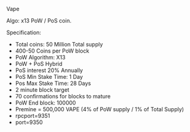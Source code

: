 
Vape 

Algo: x13 PoW / PoS coin.

Specification:
- Total coins: 50 Million Total supply
- 400-50 Coins per PoW block
- PoW Algorithm: X13
- PoW + PoS Hybrid
- PoS interest 20% Annually
- PoS Min Stake Time: 1 Day
- Pos Max Stake Time: 28 Days
- 2 minute block target
- 70 confirmations for blocks to mature
- PoW End block: 100000
- Premine = 500,000 VAPE (4% of PoW supply / 1% of Total Supply)
- rpcport=9351
- port=9350

